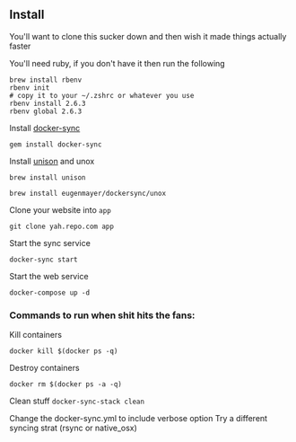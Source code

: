 ## Install
You'll want to clone this sucker down and then wish it made things actually faster

You'll need ruby, if you don't have it then run the following
```
brew install rbenv
rbenv init
# copy it to your ~/.zshrc or whatever you use
rbenv install 2.6.3
rbenv global 2.6.3
```

Install [docker-sync](https://github.com/EugenMayer/docker-sync)

`gem install docker-sync`

Install [unison](https://www.cis.upenn.edu/~bcpierce/unison/) and unox

`brew install unison`

`brew install eugenmayer/dockersync/unox`

Clone your website into `app`

`git clone yah.repo.com app`

Start the sync service

`docker-sync start`

Start the web service

`docker-compose up -d`

### Commands to run when shit hits the fans:
Kill containers

`docker kill $(docker ps -q)`

Destroy containers

`docker rm $(docker ps -a -q)`

Clean stuff
`docker-sync-stack clean`

Change the docker-sync.yml to include verbose option
Try a different syncing strat (rsync or native_osx)
